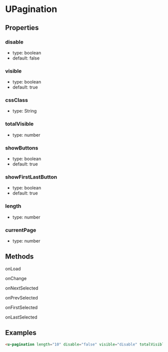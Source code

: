 # UPagination

## Properties

### disable

* type: boolean
* default: false

### visible

* type: boolean
* default: true

### cssClass

* type: String

### totalVisible

* type: number

### showButtons

* type: boolean
* default: true

### showFirstLastButton

* type: boolean
* default: true

### length

* type: number

### currentPage

* type: number

## Methods

onLoad

onChange

onNextSelected

onPrevSelected

onFirstSelected

onLastSelected

## Examples

```html
<u-pagination length="10" disable="false" visible="disable" totalVisible="5" showFirstLastButton="false"></ul>
```
